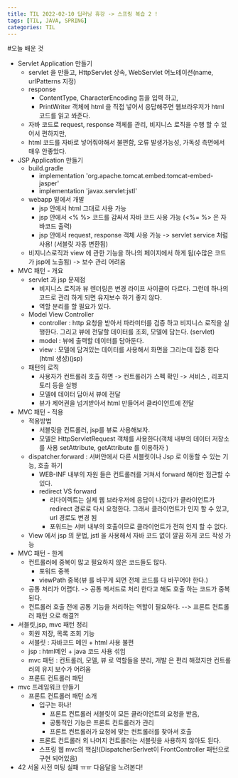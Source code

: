 ```yaml
---
title: TIL 2022-02-10 딥러닝 휴강 -> 스프링 복습 2 !
tags: [TIL, JAVA, SPRING]
categories: TIL
---
```


#오늘 배운 것 
- Servlet Application 만들기 
  - servlet 을 만들고, HttpServlet 상속, WebServlet 어노테이션(name, urlPatterns 지정)
  - response
    - ContentType, CharacterEncoding 등을 입력 하고, 
    - PrintWriter 객체에 html 을 직접 넣어서 응답해주면 웹브라우저가 html 코드를 읽고 쏴준다. 
  - 자바 코드로 request, response 객체를 관리, 비지니스 로직을 수행 할 수 있어서 편하지만, 
  - html 코드를 자바로 넣어줘야해서 불편함, 오류 발생가능성, 가독성 측면에서 매우 안좋았다. 
- JSP Application 만들기 
  - build.gradle 
    - implementation 'org.apache.tomcat.embed:tomcat-embed-jasper'
    - implementation 'javax.servlet:jstl'
  - webapp 밑에서 개발 
    - jsp 안에서 html 그대로 사용 가능
    - jsp 안에서 <% %> 코드를 감싸서 자바 코드 사용 가능 (<%= %> 은 자바코드 출력)
    - jsp 안에서 request, response 객체 사용 가능 -> servlet service 처럼 사용! (서블릿 자동 변환됨)
  - 비지니스로직과 view 에 관한 기능을 하나의 페이지에서 하게 됨(수많은 코드가 jsp에 노출됨) -> 보수 관리 어려움 
- MVC 패턴 - 개요
  - servlet 과 jsp 문제점 
    - 비지니스 로직과 뷰 렌더링은 변경 라이프 사이클이 다르다. 그런데 하나의 코드로 관리 하게 되면 유지보수 하기 좋지 않다. 
    - 역할 분리를 할 필요가 있다. 
  - Model View Controller 
    - controller : http 요청을 받아서 파라미터를 검증 하고 비지니스 로직을 실행한다. 그리고 뷰에 전달할 데이터를 조회, 모델에 담는다. (servlet)
    - model : 뷰에 출력할 데이터를 담아둔다. 
    - view : 모델에 담겨있는 데이터를 사용해서 화면을 그리는데 집중 한다(html 생성)(jsp)
  - 패턴의 로직
    - 사용자가 컨트롤러 호출 하면 -> 컨트롤러가 스펙 확인 -> 서비스 , 리포지토리 등을 실행 
    - 모델에 데이터 담아서 뷰에 전달 
    - 뷰가 제어권을 넘겨받아서 html 만들어서 클라이언트에 전달 
- MVC 패턴 - 적용
  - 적용방법
    - 서블릿을 컨트롤러, jsp를 뷰로 사용해보자.
    - 모델은 HttpServletRequest 객체를 사용한다(객체 내부의 데이터 저장소 를 사용 setAttribute, getAttribute 를 이용하자 )
  - dispatcher.forward : 서버안에서 다른 서블릿이나 Jsp 로 이동할 수 있는 기능, 호출 하기 
    - WEB-INF 내부의 자원 들은 컨트롤러를 거쳐서 forward 해야만 접근할 수 있다. 
    - redirect VS forward 
      - 리다이렉트는 실제 웹 브라우저에 응답이 나갔다가 클라이언트가 redirect 경로로 다시 요청한다. 그래서 클라이언트가 인지 할 수 있고, url 경로도 변경 됨
      - 포워드는 서버 내부의 호출이므로 클라이언트가 전혀 인지 할 수 없다. 
  - View 에서 jsp 의 문법, jstl 을 사용해서 자바 코드 없이 깔끔 하게 코드 작성 가능 
- MVC 패턴 - 한계
  - 컨트롤러에 중복이 많고 필요하지 않은 코드들도 많다. 
    - 포워드 중복 
    - viewPath 중복(뷰 를 바꾸게 되면 전체 코드를 다 바꾸어야 한다.)
  - 공통 처리가 어렵다. -> 공통 메서드로 처리 한다고 해도 호출 하는 코드가 중복된다. 
  - 컨트롤러 호출 전에 공통 기능을 처리하는 역할이 필요하다. --> 프론트 컨트롤러 패턴 으로 해결?!
- 서블릿,jsp, mvc 패턴 정리 
  - 회원 저장, 목록 조회 기능 
  - 서블릿 : 자바코드 메인 + html  사용 불편 
  - jsp : html메인 + java 코드 사용 섞임 
  - mvc 패턴 : 컨트롤러, 모델, 뷰 로 역할들을 분리, 개발 은 편리 해졌지만 컨트롤러의 유지 보수가 어려움 
  - 프론트 컨트롤러 패턴
- mvc 프레임워크 만들기 
  - 프론트 컨트롤러 패턴 소개 
    - 입구는 하나! 
      - 프론트 컨트롤러 서블릿이 모든 클라이언트의 요청을 받음, 
      - 공통적인 기능은 프론트 컨트롤러가 관리 
      - 프론트 컨트롤러가 요청에 맞는 컨트롤러를 찾아서 호출 
    - 프론트 컨트롤러 외 나머지 컨트롤러는 서블릿을 사용하지 않아도 된다. 
    - 스프링 웹 mvc의 핵심!(DispatcherSerlvet이 FrontController 패턴으로 구현 되어있음)
- 42 서울 사전 미팅 실패 ㅠㅠ 다음달을 노려본다! 